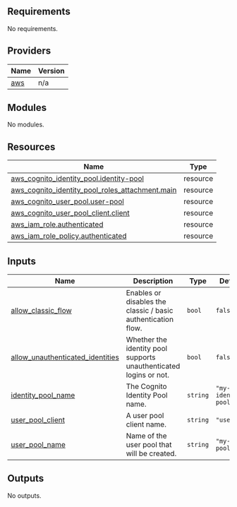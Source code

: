 <!-- BEGINNING OF PRE-COMMIT-TERRAFORM DOCS HOOK -->

## Requirements

No requirements.

## Providers

| Name                                             | Version |
| ------------------------------------------------ | ------- |
| <a name="provider_aws"></a> [aws](#provider_aws) | n/a     |

## Modules

No modules.

## Resources

| Name                                                                                                                                                                  | Type     |
| --------------------------------------------------------------------------------------------------------------------------------------------------------------------- | -------- |
| [aws_cognito_identity_pool.identity-pool](https://registry.terraform.io/providers/hashicorp/aws/latest/docs/resources/cognito_identity_pool)                          | resource |
| [aws_cognito_identity_pool_roles_attachment.main](https://registry.terraform.io/providers/hashicorp/aws/latest/docs/resources/cognito_identity_pool_roles_attachment) | resource |
| [aws_cognito_user_pool.user-pool](https://registry.terraform.io/providers/hashicorp/aws/latest/docs/resources/cognito_user_pool)                                      | resource |
| [aws_cognito_user_pool_client.client](https://registry.terraform.io/providers/hashicorp/aws/latest/docs/resources/cognito_user_pool_client)                           | resource |
| [aws_iam_role.authenticated](https://registry.terraform.io/providers/hashicorp/aws/latest/docs/resources/iam_role)                                                    | resource |
| [aws_iam_role_policy.authenticated](https://registry.terraform.io/providers/hashicorp/aws/latest/docs/resources/iam_role_policy)                                      | resource |

## Inputs

| Name                                                                                                                              | Description                                                       | Type     | Default              | Required |
| --------------------------------------------------------------------------------------------------------------------------------- | ----------------------------------------------------------------- | -------- | -------------------- | :------: |
| <a name="input_allow_classic_flow"></a> [allow_classic_flow](#input_allow_classic_flow)                                           | Enables or disables the classic / basic authentication flow.      | `bool`   | `false`              |    no    |
| <a name="input_allow_unauthenticated_identities"></a> [allow_unauthenticated_identities](#input_allow_unauthenticated_identities) | Whether the identity pool supports unauthenticated logins or not. | `bool`   | `false`              |    no    |
| <a name="input_identity_pool_name"></a> [identity_pool_name](#input_identity_pool_name)                                           | The Cognito Identity Pool name.                                   | `string` | `"my-identity-pool"` |    no    |
| <a name="input_user_pool_client"></a> [user_pool_client](#input_user_pool_client)                                                 | A user pool client name.                                          | `string` | `"user1"`            |    no    |
| <a name="input_user_pool_name"></a> [user_pool_name](#input_user_pool_name)                                                       | Name of the user pool that will be created.                       | `string` | `"my-user-pool"`     |    no    |

## Outputs

No outputs.

<!-- END OF PRE-COMMIT-TERRAFORM DOCS HOOK -->
